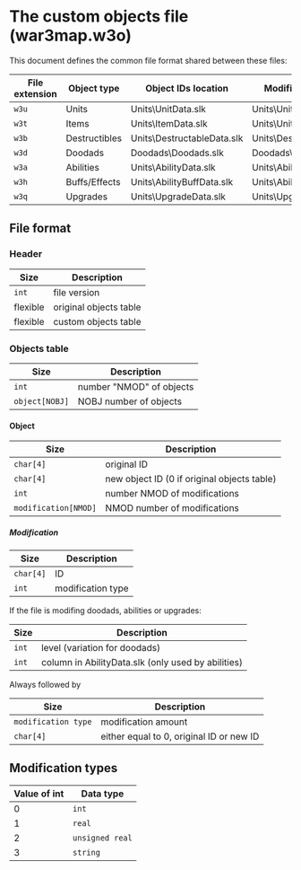 # The custom objects file (war3map.w3o)

This document defines the common file format shared between these files:

| File extension | Object type | Object IDs location | Modification IDs location |
|---------------|-----|-----------------|-----------|
| `w3u` | Units | Units\UnitData.slk | Units\UnitMetaData.slk | 
| `w3t` | Items | Units\ItemData.slk | Units\UnitMetaData.slk |
| `w3b` | Destructibles | Units\DestructableData.slk | Units\DestructableMetaData.slk |
| `w3d` | Doodads | Doodads\Doodads.slk | Doodads\DoodadMetaData.slk |
| `w3a` | Abilities | Units\AbilityData.slk | Units\AbilityMetaData.slk |
| `w3h` | Buffs/Effects | Units\AbilityBuffData.slk | Units\AbilityBuffMetaData.slk |
| `w3q` | Upgrades | Units\UpgradeData.slk | Units\UpgradeMetaData.slk |

## File format
### Header
| Size | Description |
|-----|-------|
| `int` | file version |
| flexible | original objects table |
| flexible | custom objects table |

### Objects table
| Size | Description |
|-----|-------|
| `int` | number "NMOD" of objects |
| `object[NOBJ]` | NOBJ number of objects |

#### Object
| Size | Description |
|-----|-------|
| `char[4]` | original ID |
| `char[4]` | new object ID (0 if original objects table) |
| `int` | number NMOD of modifications |
| `modification[NMOD]` | NMOD number of modifications |

##### Modification
| Size | Description |
|-----|-------|
| `char[4]` | ID |
| `int` | modification type |

If the file is modifing doodads, abilities or upgrades:

| Size | Description |
|-----|-------|
| `int` | level (variation for doodads) |
| `int` | column in AbilityData.slk (only used by abilities) |

Always followed by

| Size | Description |
|-----|-------|
| `modification type` | modification amount |
| `char[4]` | either equal to 0, original ID or new ID |



## Modification types
| Value of int | Data type |
| ------|-------|
| 0 | `int` |
| 1 | `real`
| 2 | `unsigned real` |
| 3 | `string` |


